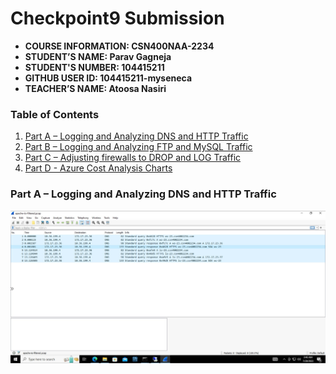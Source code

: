 # Checkpoint9 Submission

- **COURSE INFORMATION: CSN400NAA-2234**
- **STUDENT’S NAME: Parav Gagneja**
- **STUDENT'S NUMBER: 104415211**
- **GITHUB USER ID: 104415211-myseneca**
- **TEACHER’S NAME: Atoosa Nasiri**

### Table of Contents

1. [Part A – Logging and Analyzing DNS and HTTP Traffic](#header1)
2. [Part B – Logging and Analyzing FTP and MySQL Traffic](#header2)
3. [Part C – Adjusting firewalls to DROP and LOG Traffic](#header3)
4. [Part D - Azure Cost Analysis Charts](#haeder4)

### Part A – Logging and Analyzing DNS and HTTP Traffic

<img src="images/1.jpg"
     alt="apache-iis-filtered.pcap"
     title="apache-iis-filtered.pcap"
     style="float: left; margin-right: 10px;" />
